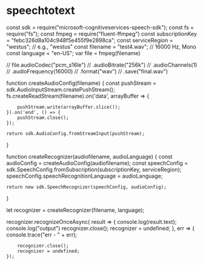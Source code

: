 
# speechtotext


const sdk = require("microsoft-cognitiveservices-speech-sdk");
const fs = require("fs");
const fmpeg = require("fluent-ffmpeg")
const subscriptionKey = "febc326d8a104c948f5e455f9e2898ca";
const serviceRegion = "westus"; // e.g., "westus"
const filename = "test4.wav"; // 16000 Hz, Mono
const language = "en-US";
var file = fmpeg(filename)

// file.audioCodec("pcm_s16le")
// .audioBitrate("256k")
// .audioChannels(1)
// .audioFrequency(16000)
// .format("wav")
// .save("final.wav")


function createAudioConfig(filename) {
    const pushStream = sdk.AudioInputStream.createPushStream();
    fs.createReadStream(filename).on('data', arrayBuffer => {
        
        pushStream.write(arrayBuffer.slice());
    }).on('end', () => {
        pushStream.close();
    });

    return sdk.AudioConfig.fromStreamInput(pushStream);
}

function createRecognizer(audiofilename, audioLanguage) {
    const audioConfig = createAudioConfig(audiofilename);
    const speechConfig = sdk.SpeechConfig.fromSubscription(subscriptionKey, serviceRegion);
    speechConfig.speechRecognitionLanguage = audioLanguage;

    return new sdk.SpeechRecognizer(speechConfig, audioConfig);
}

let recognizer = createRecognizer(filename, language);



recognizer.recognizeOnceAsync(
    result => {
        console.log(result.text);
        console.log("output")
        recognizer.close();
        recognizer = undefined;
    },
    err => {
        console.trace("err - " + err);

        recognizer.close();
        recognizer = undefined;
    });
